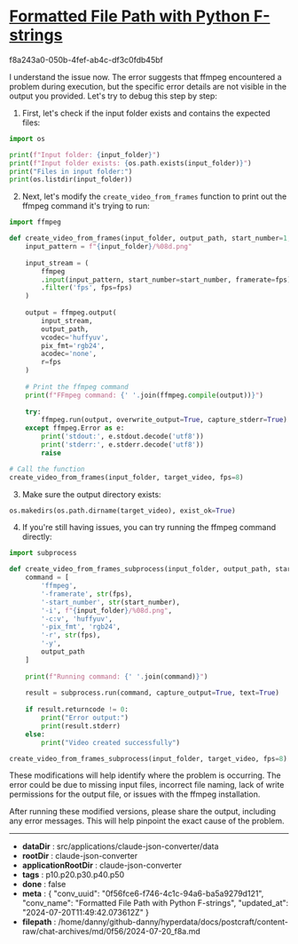 # [Formatted File Path with Python F-strings](https://claude.ai/chat/0f56fce6-f746-4c1c-94a6-ba5a9279d121)

f8a243a0-050b-4fef-ab4c-df3c0fdb45bf

 I understand the issue now. The error suggests that ffmpeg encountered a problem during execution, but the specific error details are not visible in the output you provided. Let's try to debug this step by step:

1. First, let's check if the input folder exists and contains the expected files:

```python
import os

print(f"Input folder: {input_folder}")
print(f"Input folder exists: {os.path.exists(input_folder)}")
print("Files in input folder:")
print(os.listdir(input_folder))
```

2. Next, let's modify the `create_video_from_frames` function to print out the ffmpeg command it's trying to run:

```python
import ffmpeg

def create_video_from_frames(input_folder, output_path, start_number=1, fps=8):
    input_pattern = f"{input_folder}/%08d.png"
    
    input_stream = (
        ffmpeg
        .input(input_pattern, start_number=start_number, framerate=fps)
        .filter('fps', fps=fps)
    )
    
    output = ffmpeg.output(
        input_stream,
        output_path,
        vcodec='huffyuv',
        pix_fmt='rgb24',
        acodec='none',
        r=fps
    )
    
    # Print the ffmpeg command
    print(f"FFmpeg command: {' '.join(ffmpeg.compile(output))}")
    
    try:
        ffmpeg.run(output, overwrite_output=True, capture_stderr=True)
    except ffmpeg.Error as e:
        print('stdout:', e.stdout.decode('utf8'))
        print('stderr:', e.stderr.decode('utf8'))
        raise

# Call the function
create_video_from_frames(input_folder, target_video, fps=8)
```

3. Make sure the output directory exists:

```python
os.makedirs(os.path.dirname(target_video), exist_ok=True)
```

4. If you're still having issues, you can try running the ffmpeg command directly:

```python
import subprocess

def create_video_from_frames_subprocess(input_folder, output_path, start_number=1, fps=8):
    command = [
        'ffmpeg',
        '-framerate', str(fps),
        '-start_number', str(start_number),
        '-i', f"{input_folder}/%08d.png",
        '-c:v', 'huffyuv',
        '-pix_fmt', 'rgb24',
        '-r', str(fps),
        '-y',
        output_path
    ]
    
    print(f"Running command: {' '.join(command)}")
    
    result = subprocess.run(command, capture_output=True, text=True)
    
    if result.returncode != 0:
        print("Error output:")
        print(result.stderr)
    else:
        print("Video created successfully")

create_video_from_frames_subprocess(input_folder, target_video, fps=8)
```

These modifications will help identify where the problem is occurring. The error could be due to missing input files, incorrect file naming, lack of write permissions for the output file, or issues with the ffmpeg installation.

After running these modified versions, please share the output, including any error messages. This will help pinpoint the exact cause of the problem.

---

* **dataDir** : src/applications/claude-json-converter/data
* **rootDir** : claude-json-converter
* **applicationRootDir** : claude-json-converter
* **tags** : p10.p20.p30.p40.p50
* **done** : false
* **meta** : {
  "conv_uuid": "0f56fce6-f746-4c1c-94a6-ba5a9279d121",
  "conv_name": "Formatted File Path with Python F-strings",
  "updated_at": "2024-07-20T11:49:42.073612Z"
}
* **filepath** : /home/danny/github-danny/hyperdata/docs/postcraft/content-raw/chat-archives/md/0f56/2024-07-20_f8a.md